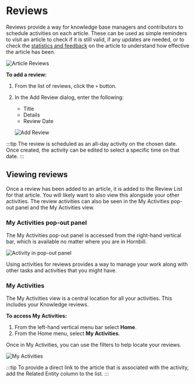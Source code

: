 # Reviews
Reviews provide a way for knowledge base managers and contributors to schedule activities on each article. These can be used as simple reminders to visit an article to check if it is still valid, if any updates are needed, or to check the [statistics and feedback](/servicemanager-user-guide/knowledge/knowledge-bases/articles/statistics) on the article to understand how effective the article has been. 

![Article Reviews](/_books/servicemanager-user-guide/knowledge/images/review-list.png)

**To add a review:**
1. From the list of reviews, click the `+` button.
1. In the Add Review dialog, enter the following:
    * Title
    * Details
    * Review Date

    ![Add Review](/_books/servicemanager-user-guide/knowledge/images/add-review.png)

:::tip
The review is scheduled as an all-day activity on the chosen date.  Once created, the activity can be edited to select a specific time on that date.
:::

## Viewing reviews
Once a review has been added to an article, it is added to the Review List for that article.  You will likely want to also view this alongside your other activities. The review activities can also be seen in the My Activities pop-out panel and the My Activities view.

### My Activities pop-out panel
The My Activities pop-out panel is accessed from the right-hand vertical bar, which is available no matter where you are in Hornbill.  

![Activity in pop-out panel](/_books/servicemanager-user-guide/knowledge/images/review-in-activity-panel.png)

Using activities for reviews provides a way to manage your work along with other tasks and activities that you might have.

### My Activities
The My Activities view is a central location for all your activities.  This includes your Knowledge reviews.

**To access My Activities:**
1. From the left-hand vertical menu bar select **Home**.
2. From the Home menu, select **My Activities**.

Once in My Activities, you can use the filters to help locate your reviews.  

![My Activities](/_books/servicemanager-user-guide/knowledge/images/my-activities.png)

:::tip
To provide a direct link to the article that is associated with the activity, add the Related Entity column to the list. 
:::